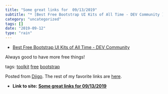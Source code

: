 ```yaml
---
title: "Some great links for  09/13/2019"
subtitle: "* [Best Free Bootstrap UI Kits of All Time - DEV Community ](<https://dev.to/bootstrap/ui-kits-4ik5?..."
category: "uncategorized"
tags: []
date: "2019-09-12"
type: "rain"
---
```

* [Best Free Bootstrap UI Kits of All Time - DEV Community ](<https://dev.to/bootstrap/ui-kits-4ik5?utm_source=digest_mailer&utm_medium=email&utm_campaign=digest_email>)

Always good to have more free things!

tags: [toolkit](<https://www.diigo.com/user/pitosalas/toolkit>)
[free](<https://www.diigo.com/user/pitosalas/free>)
[bootstrap](<https://www.diigo.com/user/pitosalas/bootstrap>)

Posted from [Diigo](<https://www.diigo.com>). The rest of my favorite links
are [here](<https://www.diigo.com/user/pitosalas>).


* **Link to site:** **[Some great links for  09/13/2019](None)**